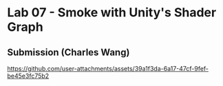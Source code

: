 # Lab 07 - Smoke with Unity's Shader Graph

## Submission (Charles Wang)

https://github.com/user-attachments/assets/39a1f3da-6a17-47cf-9fef-be45e3fc75b2
